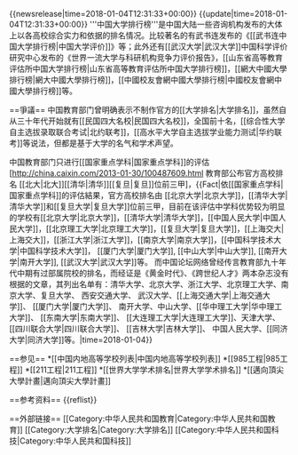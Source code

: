 {{newsrelease|time=2018-01-04T12:31:33+00:00}}
{{update|time=2018-01-04T12:31:33+00:00}}
'''中国大学排行榜'''是中国大陆一些咨询机构发布的大体上以各高校综合实力和依据的排名情况。比较著名的有武书连发布的《[[武书连中国大学排行榜|中国大学评价]]》等；此外还有[[武汉大学|武汉大学]]中国科学评价研究中心发布的《世界一流大学与科研机构竞争力评价报告》，[[山东省高等教育评估所中国大学排行榜|山东省高等教育评估所中国大学排行榜]]，[[網大中國大學排行榜|網大中國大學排行榜]]，[[中國校友會網中國大學排行榜|中國校友會網中國大學排行榜]]等。

==爭議==
中国教育部门曾明确表示不制作官方的[[大学排名|大学排名]]，虽然自从三十年代开始就有[[民国四大名校|民国四大名校]]，全国前十名，[[综合性大学自主选拔录取联合考试|北约联考]]，[[高水平大学自主选拔学业能力测试|华约联考]]等说法，但都是基于大学的名气和学术声望。

中国教育部门只进行[[国家重点学科|国家重点学科]]的评估<ref>[http://china.caixin.com/2013-01-30/100487609.html 教育部公布官方高校排名 [[北大|北大]][[清华|清华]][[复旦|复旦]]位前三甲]</ref>，{{Fact|依[[国家重点学科|国家重点学科]]的评估結果，官方高校排名由 [[北京大学|北京大学]]，[[清华大学|清华大学]]和[[复旦大学|复旦大学]]位前三甲，目前在该评估中学科优势较为明显的学校有[[北京大学|北京大学]]，[[清华大学|清华大学]]，[[中国人民大学|中国人民大学]]，[[北京理工大学|北京理工大学]]，[[复旦大学|复旦大学]]，[[上海交大|上海交大]]，[[浙江大学|浙江大学]]，[[南京大学|南京大学]]，[[中国科学技术大学|中国科学技术大学]]， [[厦门大学|厦门大学]], [[中山大学|中山大学]], [[南开大学|南开大学]], [[武汉大学|武汉大学]]等。 而中国论坛网络曾经传言教育部九十年代中期有过部属院校的排名，而经证是《黄金时代》、《跨世纪人才》两本杂志没有根据的文章，其列出名单有：清华大学、北京大学、浙江大学、北京理工大学、南京大学、复旦大学、 西安交通大学、 武汉大学、[[上海交通大学|上海交通大学]]、 [[厦门大学|厦门大学]]、 南开大学、中山大学、[[华中理工大学|华中理工大学]]、 [[东南大学|东南大学]]、 [[大连理工大学|大连理工大学]]、天津大学、[[四川联合大学|四川联合大学]]、 [[吉林大学|吉林大学]]、 中国人民大学、[[同济大学|同济大学]]等。|time=2018-01-04}}

==参见==
*[[中国内地高等学校列表|中国内地高等学校列表]]
*[[985工程|985工程]]
*[[211工程|211工程]]
*[[世界大学学术排名|世界大学学术排名]]
*[[邁向頂尖大學計畫|邁向頂尖大學計畫]]

==参考资料==
{{reflist}}

==外部链接==
[[Category:中华人民共和国教育|Category:中华人民共和国教育]]
[[Category:大学排名|Category:大学排名]]
[[Category:中华人民共和国科技|Category:中华人民共和国科技]]